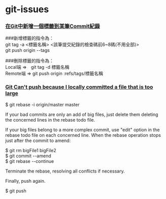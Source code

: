 # git-issues

### [在Git中新增一個標籤到某筆Commit紀錄](http://chshman310222.pixnet.net/blog/post/172006035-%5B%E7%89%88%E6%8E%A7%5D-%E5%A6%82%E4%BD%95%E5%9C%A8git%E4%B8%AD%E6%96%B0%E5%A2%9E%E4%B8%80%E5%80%8B%E6%A8%99%E7%B1%A4%E5%88%B0%E6%9F%90%E7%AD%86commit%E7%B4%80)
###新增標籤的指令為：   
git tag -a <標籤名稱> <該筆提交紀錄的檢查碼前6~8碼(不用全部)>   
git push origin --tags   

###刪除標籤的指令為：   
Local端  =>　git tag -d 標籤名稱   
Remote端 =>  git push origin :refs/tags/標籤名稱   
    
   
### [Git Can't push because I locally committed a file that is too large](http://stackoverflow.com/questions/35947835/cant-push-because-i-locally-committed-a-file-that-is-too-large) 
  
  $ git rebase -i origin/master master   
  
If your bad commits are only an add of big files, just delete them deleting the concerned lines in the rebase todo file.  
  
If your big files belong to a more complex commit, use "edit" option in the rebase todo file on each concerned line. When the rebase operation stops just after the commit to amend:  
 
  $ git rm bigFile1 bigFile2  
  $ git commit --amend  
  $ git rebase --continue  
 
Terminate the rebase, resolving all conflicts if necessary.  

Finally, push again.  

  $ git push 
